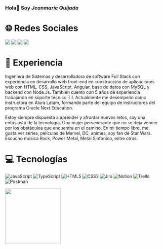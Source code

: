 ### Hola👋 Soy <em>Jeanmarie Quijada</em> 

# 🌐 Redes Sociales
<div> 
  
 <a href="https://www.instagram.com/code.jeanmarie/" target="_blank"><img src="https://img.shields.io/badge/-Instagram-%23E4405F?style=for-the-badge&logo=instagram&logoColor=white" target="_blank"></a>
 <a href="https://www.twitch.tv/codejeanmarie" target="_blank"><img src="https://img.shields.io/badge/Twitch-9146FF?style=for-the-badge&logo=twitch&logoColor=white" target="_blank"></a>
 <a href="" target="_blank"><img src="https://img.shields.io/badge/Discord-7289DA?style=for-the-badge&logo=discord&logoColor=white" target="_blank"></a> 
 <a href="https://www.linkedin.com/in/jeanmariequijada/?locale=es_ES" target="_blank"><img src="https://img.shields.io/badge/-LinkedIn-%230077B5?style=for-the-badge&logo=linkedin&logoColor=white" target="_blank"></a> 
  
</div>

# 🚀 Experiencia
Ingeniera de Sistemas y desarrolladora de software Full Stack con experiencia en desarrollo web front-end en construcción de aplicaciones web con HTML, CSS, JavaScript, Angular, base de datos con MySQL y backend con Node.Js. También cuento con 5 años de experiencia trabajando en soporte técnico T.I. 
Actualmente me desempeño como instructora en Alura Latam, formando parte del equipo de instructores del programa Oracle Next Education. 

Estoy siempre dispuesta a aprender y afrontar nuevos retos, soy una entusiasta de la tecnología. Una mujer perseverante que no se deja vencer por los obstáculos que encuentra en el camino.
En mi tiempo libre, me gusta ver series, películas de Marvel, DC, animes, soy fan de Star Wars. Escucho música Rock, Power Metal, Metal Sinfónico, entre otros. </br>

 # 💻 Tecnologías 
![JavaScript](https://img.shields.io/badge/javascript-%23323330.svg?style=for-the-badge&logo=javascript&logoColor=%23F7DF1E) ![TypeScript](https://img.shields.io/badge/typescript-%23007ACC.svg?style=for-the-badge&logo=typescript&logoColor=white) ![HTML5](https://img.shields.io/badge/html5-%23E34F26.svg?style=for-the-badge&logo=html5&logoColor=white) ![CSS3](https://img.shields.io/badge/css3-%231572B6.svg?style=for-the-badge&logo=css3&logoColor=white) ![Jira](https://img.shields.io/badge/jira-%230A0FFF.svg?style=for-the-badge&logo=jira&logoColor=white) ![Notion](https://img.shields.io/badge/Notion-%23000000.svg?style=for-the-badge&logo=notion&logoColor=white) ![Trello](https://img.shields.io/badge/Trello-%23026AA7.svg?style=for-the-badge&logo=Trello&logoColor=white) ![Postman](https://img.shields.io/badge/Postman-FF6C37?style=for-the-badge&logo=postman&logoColor=white) 

<img height = "180em" src="https://github-readme-stats.vercel.app/api?username=jeanmarieq&show_icons=true&theme=cobalt"/> 
<!--<img height = "180em" src="https://github-readme-stats.vercel.app/api/top-langs/?username=jeanmarieq&layout=compact&theme=cobalt"/>-->

<!--
**jeanmarieq/jeanmarieq** is a ✨ _special_ ✨ repository because its `README.md` (this file) appears on your GitHub profile.

Here are some ideas to get you started:

- 🔭 I’m currently working on ...
- 🌱 I’m currently learning ...
- 👯 I’m looking to collaborate on ...
- 🤔 I’m looking for help with ...
- 💬 Ask me about ...
- 📫 How to reach me: ...
- 😄 Pronouns: ...
- ⚡ Fun fact: ...
-->

